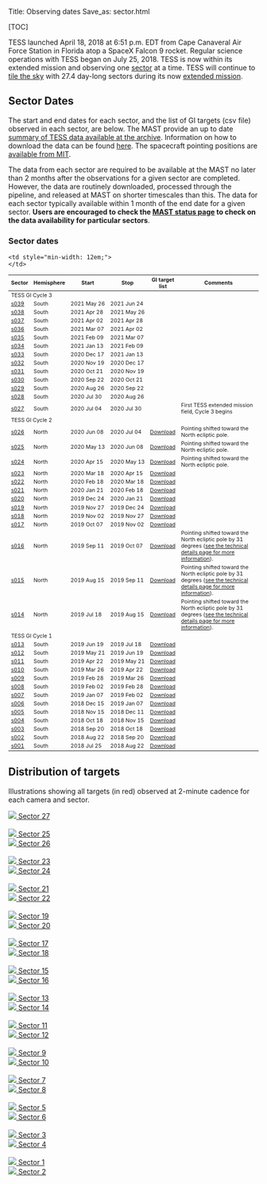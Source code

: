 Title: Observing dates
Save_as: sector.html

[TOC]

TESS launched April 18, 2018 at 6:51 p.m. EDT from Cape Canaveral Air Force Station in Florida atop a SpaceX Falcon 9 rocket. Regular science operations with TESS began on July 25, 2018. TESS is now within its extended mission and observing one [sector](primary.html#sky-coverage) at a time. TESS will continue to [tile the sky](extended.html#observing-strategy) with 27.4 day-long sectors during its now [extended mission](extended.html).

## Sector Dates

The start and end dates for each sector, and the list of GI targets (csv file) observed in each sector, are below. The MAST provide an up to date [summary of TESS data available at the archive](https://outerspace.stsci.edu/display/TESS/TESS+Holdings+Available+by+MAST+Service).
Information on how to download the data can be found [here](data-access.html). The spacecraft pointing positions are [available from MIT](https://tess.mit.edu/observations/).

The data from each sector are required to be available at the MAST no later than 2 months after the observations for a given sector are completed. However, the data are routinely downloaded, processed through the pipeline, and released at MAST on shorter timescales than this. The data for each sector typically available within 1 month of the end date for a given sector. <b>Users are encouraged to check the [MAST status page](https://outerspace.stsci.edu/display/TESS/TESS+Holdings+Available+by+MAST+Service) to check on the data availability for particular sectors</b>.

<div class="panel panel-primary">
  <div class="panel-heading">
    <h3 class="panel-title">Sector dates</h3>
  </div>
  <div class="panel-body">

  <table class="table table-striped table-hover" style="font-size: 0.77em;">
  <thead>
    <tr>
      <th style="vertical-align: middle;">Sector</th>
      <th style="vertical-align: middle;">Hemisphere</th>
      <th style="vertical-align: middle;">Start</th>
      <th style="vertical-align: middle;">Stop</th>
      <th style="vertical-align: middle;">GI target list</th>
      <!-- <th style="vertical-align: middle;" class="text-center">Release<br>notes</th> -->
      <th style="vertical-align: middle;">Comments</th>
    </tr>
  </thead>
 <tr>
  <td colspan="6">TESS GI Cycle 3</td>
 </tr>
 <tr>
    <td><a href="#s039">s039</a></td>
    <td>South</td>
    <td>2021&nbsp;May&nbsp;26</td>
    <td>2021&nbsp;Jun&nbsp;24</td>
    <td></td>
    <td style="min-width: 12em;">
    </td>
  </tr>

  <tr>
    <td><a href="#s038">s038</a></td>
    <td>South</td>
    <td>2021&nbsp;Apr&nbsp;28</td>
    <td>2021&nbsp;May&nbsp;26</td>
    <td></td>
    <td style="min-width: 12em;">
    </td>
  </tr>

  <tr>
    <td><a href="#s037">s037</a></td>
    <td>South</td>
    <td>2021&nbsp;Apr&nbsp;02</td>
    <td>2021&nbsp;Apr&nbsp;28</td>
    <td></td>
    <td style="min-width: 12em;">
    </td>
  </tr>

  <tr>
    <td><a href="#s036">s036</a></td>
    <td>South</td>
    <td>2021&nbsp;Mar&nbsp;07</td>
    <td>2021&nbsp;Apr&nbsp;02</td>
    <td></td>
    <td style="min-width: 12em;">
    </td>
  </tr>

  <tr>
    <td><a href="#s035">s035</a></td>
    <td>South</td>
    <td>2021&nbsp;Feb&nbsp;09</td>
    <td>2021&nbsp;Mar&nbsp;07</td>
    <td></td>
    <td style="min-width: 12em;">
    </td>
  </tr>

  <tr>
    <td><a href="#s034">s034</a></td>
    <td>South</td>
    <td>2021&nbsp;Jan&nbsp;13</td>
    <td>2021&nbsp;Feb&nbsp;09</td>
    <td></td>
    <td style="min-width: 12em;">
    </td>
  </tr>

  <tr>
    <td><a href="#s033">s033</a></td>
    <td>South</td>
    <td>2020&nbsp;Dec&nbsp;17</td>
    <td>2021&nbsp;Jan&nbsp;13</td>
    <td></td>
    <td style="min-width: 12em;">
    </td>
  </tr>

  <tr>
    <td><a href="#s032">s032</a></td>
    <td>South</td>
    <td>2020&nbsp;Nov&nbsp;19</td>
    <td>2020&nbsp;Dec&nbsp;17</td>
    <td></td>
    <td style="min-width: 12em;">
    </td>
  </tr>

  <tr>
    <td><a href="#s031">s031</a></td>
    <td>South</td>
    <td>2020&nbsp;Oct&nbsp;21</td>
    <td>2020&nbsp;Nov&nbsp;19</td>
    <td></td>
    <td style="min-width: 12em;">
    </td>
  </tr>

  <tr>
    <td><a href="#s030">s030</a></td>
    <td>South</td>
    <td>2020&nbsp;Sep&nbsp;22</td>
    <td>2020&nbsp;Oct&nbsp;21</td>
    <td></td>
    <td style="min-width: 12em;">
    </td>
  </tr>

  <tr>
    <td><a href="#s029">s029</a></td>
    <td>South</td>
    <td>2020&nbsp;Aug&nbsp;26</td>
    <td>2020&nbsp;Sep&nbsp;22</td>
    <td></td>
    <td style="min-width: 12em;">
    </td>
  </tr>

  <tr>
    <td><a href="#s028">s028</a></td>
    <td>South</td>
    <td>2020&nbsp;Jul&nbsp;30</td>
    <td>2020&nbsp;Aug&nbsp;26</td>
    <td></td>
    <td style="min-width: 12em;">
    </td>
  </tr>

  <tr>
    <td><a href="#s027">s027</a></td>
    <td>South</td>
    <td>2020&nbsp;Jul&nbsp;04</td>
    <td>2020&nbsp;Jul&nbsp;30</td>
    <td></td>
    <td style="min-width: 12em;">
      First TESS extended mission field, Cycle 3 begins
    </td>
  </tr>
 <tr>
  <td colspan="6">TESS GI Cycle 2</td>
 </tr>
  <tr>
    <td><a href="#s026">s026</a></td>
    <td>North</td>
    <td>2020&nbsp;Jun&nbsp;08</td>
    <td>2020&nbsp;Jul&nbsp;04</td>
    <td><a href='data/target_lists/sector026_targets_lists/GI_S026.csv'>Download</a></td>
    <td style="min-width: 12em;">Pointing shifted toward the North ecliptic pole.
    </td>
  </tr>

  <tr>
    <td><a href="#s025">s025</a></td>
    <td>North</td>
    <td>2020&nbsp;May&nbsp;13</td>
    <td>2020&nbsp;Jun&nbsp;08</td>
    <td><a href='data/target_lists/sector025_targets_lists/GI_S025.csv'>Download</a></td>
    <td style="min-width: 12em;">Pointing shifted toward the North ecliptic pole.
    </td>
  </tr>

  <tr>
    <td><a href="#s024">s024</a></td>
    <td>North</td>
    <td>2020&nbsp;Apr&nbsp;15</td>
    <td>2020&nbsp;May&nbsp;13</td>
    <td><a href='data/target_lists/sector024_targets_lists/GI_S024.csv'>Download</a></td>
    <td style="min-width: 12em;">Pointing shifted toward the North ecliptic pole.
    </td>
  </tr>

  <tr>
    <td><a href="#s023">s023</a></td>
    <td>North</td>
    <td>2020&nbsp;Mar&nbsp;18</td>
    <td>2020&nbsp;Apr&nbsp;15</td>
    <td><a href='data/target_lists/sector023_targets_lists/GI_S023.csv'>Download</a></td>
    <td style="min-width: 12em;">
    </td>
  </tr>

  <tr>
    <td><a href="#s022">s022</a></td>
    <td>North</td>
    <td>2020&nbsp;Feb&nbsp;18</td>
    <td>2020&nbsp;Mar&nbsp;18</td>
    <td><a href='data/target_lists/sector022_targets_lists/GI_S022.csv'>Download</a></td>
    <td style="min-width: 12em;">
    </td>
  </tr>

  <tr>
    <td><a href="#s021">s021</a></td>
    <td>North</td>
    <td>2020&nbsp;Jan&nbsp;21</td>
    <td>2020&nbsp;Feb&nbsp;18</td>
    <td><a href='data/target_lists/sector021_targets_lists/GI_S021.csv'>Download</a></td>
    <td style="min-width: 12em;">
    </td>
  </tr>

  <tr>
    <td><a href="#s020">s020</a></td>
    <td>North</td>
    <td>2019&nbsp;Dec&nbsp;24</td>
    <td>2020&nbsp;Jan&nbsp;21</td>
    <td><a href='data/target_lists/sector020_targets_lists/GI_S020.csv'>Download</a></td>
    <td style="min-width: 12em;">
    </td>
  </tr>

  <tr>
    <td><a href="#s019">s019</a></td>
    <td>North</td>
    <td>2019&nbsp;Nov&nbsp;27</td>
    <td>2019&nbsp;Dec&nbsp;24</td>
    <td><a href='data/target_lists/sector019_targets_lists/GI_S019.csv'>Download</a></td>
    <td style="min-width: 12em;">
    </td>
  </tr>

  <tr>
    <td><a href="#s018">s018</a></td>
    <td>North</td>
    <td>2019&nbsp;Nov&nbsp;02</td>
    <td>2019&nbsp;Nov&nbsp;27</td>
    <td><a href='data/target_lists/sector018_targets_lists/GI_S018.csv'>Download</a></td>
    <td style="min-width: 12em;">
    </td>
  </tr>

  <tr>
    <td><a href="#s017">s017</a></td>
    <td>North</td>
    <td>2019&nbsp;Oct&nbsp;07</td>
    <td>2019&nbsp;Nov&nbsp;02</td>
    <td><a href='data/target_lists/sector017_targets_lists/GI_S017.csv'>Download</a></td>
    <td style="min-width: 12em;">
    </td>
  </tr>

  <tr>
    <td><a href="#s016">s016</a></td>
    <td>North</td>
    <td>2019&nbsp;Sep&nbsp;11</td>
    <td>2019&nbsp;Oct&nbsp;07</td>
    <td><a href='data/target_lists/sector016_targets_lists/GI_S016.csv'>Download</a></td>
    <td style="min-width: 12em;">Pointing shifted toward the North ecliptic pole by 31 degrees (<a
    href=observing-technical.html>see the technical details page for more information</a>).
    </td>
  </tr>

  <tr>
    <td><a href="#s015">s015</a></td>
    <td>North</td>
    <td>2019&nbsp;Aug&nbsp;15</td>
    <td>2019&nbsp;Sep&nbsp;11</td>
    <td><a href='data/target_lists/sector015_targets_lists/GI_S015.csv'>Download</a></td>
    <td style="min-width: 12em;">Pointing shifted toward the North ecliptic pole by 31 degrees (<a
    href=observing-technical.html>see the technical details page for more information</a>).
    </td>
  </tr>

  <tr>
    <td><a href="#s014">s014</a></td>
    <td>North</td>
    <td>2019&nbsp;Jul&nbsp;18</td>
    <td>2019&nbsp;Aug&nbsp;15</td>
    <td><a href='data/target_lists/sector014_targets_lists/GI_S014.csv'>Download</a></td>
    <td style="min-width: 12em;">Pointing shifted toward the North ecliptic pole by 31 degrees (<a
    href=observing-technical.html>see the technical details page for more information</a>).
    </td>
  </tr>

 <tr>
  <td colspan="6">TESS GI Cycle 1</td>
 </tr>

  <tr>
    <td><a href="#s013">s013</a></td>
    <td>South</td>
    <td>2019&nbsp;Jun&nbsp;19</td>
    <td>2019&nbsp;Jul&nbsp;18</td>
    <td><a href='data/target_lists/sector013_targets_lists/GI_S013.csv'>Download</a></td>
    <td style="min-width: 12em;">
    </td>
  </tr>

  <tr>
    <td><a href="#s012">s012</a></td>
    <td>South</td>
    <td>2019&nbsp;May&nbsp;21</td>
    <td>2019&nbsp;Jun&nbsp;19</td>
    <td><a href='data/target_lists/sector012_targets_lists/GI_S012.csv'>Download</a></td>
    <td style="min-width: 12em;">
    </td>
  </tr>

  <tr>
    <td><a href="#s011">s011</a></td>
    <td>South</td>
    <td>2019&nbsp;Apr&nbsp;22</td>
    <td>2019&nbsp;May&nbsp;21</td>
    <td><a href='data/target_lists/sector011_targets_lists/GI_S011.csv'>Download</a></td>
    <td style="min-width: 12em;">
    </td>
  </tr>

  <tr>
    <td><a href="#s010">s010</a></td>
    <td>South</td>
    <td>2019&nbsp;Mar&nbsp;26</td>
    <td>2019&nbsp;Apr&nbsp;22</td>
    <td><a href='data/target_lists/sector010_targets_lists/GI_S010.csv'>Download</a></td>
    <td style="min-width: 12em;">
    </td>
  </tr>

  <tr>
    <td><a href="#s009">s009</a></td>
    <td>South</td>
    <td>2019&nbsp;Feb&nbsp;28</td>
    <td>2019&nbsp;Mar&nbsp;26</td>
    <td><a href='data/target_lists/sector009_targets_lists/GI_S009.csv'>Download</a></td>

    <td style="min-width: 12em;">
    </td>
  </tr>

  <tr>
    <td><a href="#s008">s008</a></td>
    <td>South</td>
    <td>2019&nbsp;Feb&nbsp;02</td>
    <td>2019&nbsp;Feb&nbsp;28</td>
    <td><a href='data/target_lists/sector008_targets_lists/GI_S008.csv'>Download</a></td>
    <td style="min-width: 12em;">
    </td>
  </tr>

  <tr>
    <td><a href="#s007">s007</a></td>
    <td>South</td>
    <td>2019&nbsp;Jan&nbsp;07</td>
    <td>2019&nbsp;Feb&nbsp;02</td>
    <td><a href='data/target_lists/sector007_targets_lists/GI_S007.csv'>Download</a></td>
    <td style="min-width: 12em;">
    </td>
  </tr>

  <tr>
    <td><a href="#s006">s006</a></td>
    <td>South</td>
    <td>2018&nbsp;Dec&nbsp;15</td>
    <td>2019&nbsp;Jan&nbsp;07</td>
    <td><a href='data/target_lists/sector006_targets_lists/GI_S006.csv'>Download</a></td>
    <td style="min-width: 12em;">
    </td>
  </tr>

  <tr>
    <td><a href="#s005">s005</a></td>
    <td>South</td>
    <td>2018&nbsp;Nov&nbsp;15</td>
    <td>2018&nbsp;Dec&nbsp;11</td>
    <td><a href='data/target_lists/sector005_targets_lists/GI_S005.csv'>Download</a></td>
    <td style="min-width: 12em;">
    </td>
  </tr>

  <tr>
    <td><a href="#s004">s004</a></td>
    <td>South</td>
    <td>2018&nbsp;Oct&nbsp;18</td>
    <td>2018&nbsp;Nov&nbsp;15</td>
    <td><a href='data/target_lists/sector004_targets_lists/GI_S004.csv'>Download</a></td>
    <td style="min-width: 12em;">
    </td>
  </tr>

  <tr>
    <td><a href="#s003">s003</a></td>
    <td>South</td>
    <td>2018&nbsp;Sep&nbsp;20</td>
    <td>2018&nbsp;Oct&nbsp;18</td>
    <td><a href='data/target_lists/sector003_targets_lists/GI_S003.csv'>Download</a></td>
    <td style="min-width: 12em;">
    </td>
  </tr>

  <tr>
    <td><a href="#s002">s002</a></td>
    <td>South</td>
    <td>2018&nbsp;Aug&nbsp;22</td>
    <td>2018&nbsp;Sep&nbsp;20</td>
    <td><a href='data/target_lists/sector002_targets_lists/GI_S002.csv'>Download</a></td>
    <td style="min-width: 12em;"></td>
  </tr>

  <tr>
    <td><a href="#s001">s001</a></td>
    <td>South</td>
    <td>2018&nbsp;Jul&nbsp;25</td>
    <td>2018&nbsp;Aug&nbsp;22</td>
    <td><a href='data/target_lists/sector001_targets_lists/GI_S001.csv'>Download</a></td>
    <td style="min-width: 12em;"></td>
  </tr>

  </table>
</div>
</div>


## Distribution of targets 
Illustrations showing all targets (in red) observed at 2-minute
cadence for each camera and sector.

<div class="row">
    <div class="col-md-6 text-center">
      <a href="images/sector-plots/sector-plots.027.jpeg">
        <img id="s027" src="images/sector-plots/sector-plots.027.jpeg" class="img-responsive">
        Sector 27
      </a>
    </div>
    <div class="col-md-6 text-center">
      <a href="images/sector-plots/sector-plots.026.jpeg">
<!--         <img id="s026" src="images/sector-plots/sector-plots.026.jpeg" class="img-responsive">
        Sector 26 -->
      </a>
    </div>
</div>
<br>
<div class="row">
    <div class="col-md-6 text-center">
      <a href="images/sector-plots/sector-plots.025.jpeg">
        <img id="s025" src="images/sector-plots/sector-plots.025.jpeg" class="img-responsive">
        Sector 25
      </a>
    </div>
    <div class="col-md-6 text-center">
      <a href="images/sector-plots/sector-plots.026.jpeg">
        <img id="s026" src="images/sector-plots/sector-plots.026.jpeg" class="img-responsive">
        Sector 26
      </a>
    </div>
</div>
<br>
<div class="row">
    <div class="col-md-6 text-center">
      <a href="images/sector-plots/sector-plots.023.jpeg">
        <img id="s023" src="images/sector-plots/sector-plots.023.jpeg" class="img-responsive">
        Sector 23
      </a>
    </div>
    <div class="col-md-6 text-center">
      <a href="images/sector-plots/sector-plots.024.jpeg">
        <img id="s024" src="images/sector-plots/sector-plots.024.jpeg" class="img-responsive">
        Sector 24
      </a>
    </div>
</div>
<br>
<div class="row">
    <div class="col-md-6 text-center">
      <a href="images/sector-plots/sector-plots.021.jpeg">
        <img id="s021" src="images/sector-plots/sector-plots.021.jpeg" class="img-responsive">
        Sector 21
      </a>
    </div>
    <div class="col-md-6 text-center">
      <a href="images/sector-plots/sector-plots.022.jpeg">
        <img id="s022" src="images/sector-plots/sector-plots.022.jpeg" class="img-responsive">
        Sector 22
      </a>
    </div>
</div>
<br>
<div class="row">
    <div class="col-md-6 text-center">
      <a href="images/sector-plots/sector-plots.019.jpeg">
        <img id="s019" src="images/sector-plots/sector-plots.019.jpeg" class="img-responsive">
        Sector 19
      </a>
    </div>
    <div class="col-md-6 text-center">
      <a href="images/sector-plots/sector-plots.020.jpeg">
        <img id="s020" src="images/sector-plots/sector-plots.020.jpeg" class="img-responsive">
        Sector 20
      </a>
    </div>
</div>
<br>
<div class="row">
    <div class="col-md-6 text-center">
      <a href="images/sector-plots/sector-plots.017.jpeg">
        <img id="s017" src="images/sector-plots/sector-plots.017.jpeg" class="img-responsive">
        Sector 17
      </a>
    </div>
    <div class="col-md-6 text-center">
      <a href="images/sector-plots/sector-plots.018.jpeg">
        <img id="s018" src="images/sector-plots/sector-plots.018.jpeg" class="img-responsive">
        Sector 18
      </a>
    </div>
</div>
<br>
<div class="row">
    <div class="col-md-6 text-center">
      <a href="images/sector-plots/sector-plots.015.jpeg">
        <img id="s015" src="images/sector-plots/sector-plots.015.jpeg" class="img-responsive">
        Sector 15
      </a>
    </div>
    <div class="col-md-6 text-center">
      <a href="images/sector-plots/sector-plots.016.jpeg">
        <img id="s016" src="images/sector-plots/sector-plots.016.jpeg" class="img-responsive">
        Sector 16
      </a>
    </div>
</div>
<br>
<div class="row">
    <div class="col-md-6 text-center">
      <a href="images/sector-plots/sector-plots.013.jpeg">
        <img id="s013" src="images/sector-plots/sector-plots.013.jpeg" class="img-responsive">
        Sector 13
      </a>
    </div>
    <div class="col-md-6 text-center">
      <a href="images/sector-plots/sector-plots.014.jpeg">
        <img id="s014" src="images/sector-plots/sector-plots.014.jpeg" class="img-responsive">
        Sector 14
      </a>
    </div>
</div>
<br>
<div class="row">
    <div class="col-md-6 text-center">
      <a href="images/sector-plots/sector-plots.011.jpeg">
        <img id="s011" src="images/sector-plots/sector-plots.011.jpeg" class="img-responsive">
        Sector 11
      </a>
    </div>
    <div class="col-md-6 text-center">
      <a href="images/sector-plots/sector-plots.012.jpeg">
        <img id="s012" src="images/sector-plots/sector-plots.012.jpeg" class="img-responsive">
        Sector 12
      </a>
    </div>
</div>
<br>
<div class="row">
    <div class="col-md-6 text-center">
      <a href="images/sector-plots/sector-plots.009.jpeg">
        <img id="s009" src="images/sector-plots/sector-plots.009.jpeg" class="img-responsive">
        Sector 9
      </a>
    </div>
    <div class="col-md-6 text-center">
      <a href="images/sector-plots/sector-plots.010.jpeg">
        <img id="s010" src="images/sector-plots/sector-plots.010.jpeg" class="img-responsive">
        Sector 10
      </a>
    </div>
</div>
<br>
<div class="row">
    <div class="col-md-6 text-center">
      <a href="images/sector-plots/sector-plots.007.jpeg">
        <img id="s007" src="images/sector-plots/sector-plots.007.jpeg" class="img-responsive">
        Sector 7
      </a>
    </div>
    <div class="col-md-6 text-center">
      <a href="images/sector-plots/sector-plots.008.jpeg">
        <img id="s008" src="images/sector-plots/sector-plots.008.jpeg" class="img-responsive">
        Sector 8
      </a>
    </div>
</div>
<br>
<div class="row">
    <div class="col-md-6 text-center">
      <a href="images/sector-plots/sector-plots.005.jpeg">
        <img id="s005" src="images/sector-plots/sector-plots.005.jpeg" class="img-responsive">
        Sector 5
      </a>
    </div>
    <div class="col-md-6 text-center">
      <a href="images/sector-plots/sector-plots.006.jpeg">
        <img id="s006" src="images/sector-plots/sector-plots.006.jpeg" class="img-responsive">
        Sector 6
      </a>
    </div>
</div>
<br>
<div class="row">
    <div class="col-md-6 text-center">
      <a href="images/sector-plots/sector-plots.003.jpeg">
        <img id="s003" src="images/sector-plots/sector-plots.003.jpeg" class="img-responsive">
        Sector 3
      </a>
    </div>
    <div class="col-md-6 text-center">
      <a href="images/sector-plots/sector-plots.004.jpeg">
        <img id="s004" src="images/sector-plots/sector-plots.004.jpeg" class="img-responsive">
        Sector 4
      </a>
    </div>
</div>
<br>
<div class="row">
    <div class="col-md-6 text-center">
      <a href="images/sector-plots/sector-plots.001.jpeg">
        <img id="s001" src="images/sector-plots/sector-plots.001.jpeg" class="img-responsive">
        Sector 1
      </a>
    </div>
    <div class="col-md-6 text-center">
      <a href="images/sector-plots/sector-plots.002.jpeg">
        <img id="s002" src="images/sector-plots/sector-plots.002.jpeg" class="img-responsive">
        Sector 2
      </a>
    </div>
</div>
<br>



